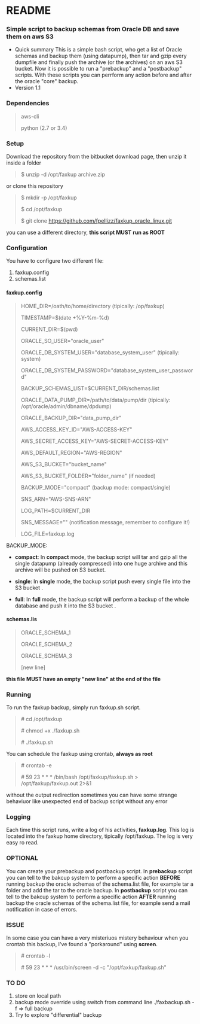 # README #

### Simple script to backup schemas from Oracle DB and save them on aws S3 ###

* Quick summary
This is a simple bash script, who get a list of Oracle schemas and backup them (using datapump), then tar and gzip every dumpfile and finally push the archive (or the archives) on an aws S3 bucket. 
Now it is possible to run a "prebackup" and a "postbackup" scripts. 
With these scripts you can perrform any action before and after the oracle "core" backup.
* Version 1.1

### Dependencies ###

> aws-cli 
>
> python (2.7 or 3.4)

### Setup ###

Download the repository from the bitbucket download page, then unzip it inside a folder
> $ unzip -d /opt/faxkup archive.zip

or clone this repository

> $ mkdir -p /opt/faxkup
>
> $ cd /opt/faxkup
>
> $ git clone https://github.com/fpellizz/faxkup_oracle_linux.git

you can use a different  directory, **this script MUST run as ROOT**

### Configuration ###
You have to configure two different file:

 1. faxkup.config
 2. schemas.list

#### faxkup.config ####

> HOME_DIR=/oath/to/home/directory (tipically: /op/faxkup)
> 
> TIMESTAMP=$(date +%Y-%m-%d)
> 
> CURRENT_DIR=$(pwd)
> 
> ORACLE_SO_USER="oracle_user"
> 
> ORACLE_DB_SYSTEM_USER="database_system_user" (tipically: system)
> 
> ORACLE_DB_SYSTEM_PASSWORD="database_system_user_password"
> 
> BACKUP_SCHEMAS_LIST=$CURRENT_DIR/schemas.list
> 
> ORACLE_DATA_PUMP_DIR=/path/to/data/pump/dir (tipically: /opt/oracle/admin/dbname/dpdump)
> 
> ORACLE_BACKUP_DIR="data_pump_dir"
> 
> AWS_ACCESS_KEY_ID="AWS-ACCESS-KEY"
> 
> AWS_SECRET_ACCESS_KEY="AWS-SECRET-ACCESS-KEY"
> 
> AWS_DEFAULT_REGION="AWS-REGION"
> 
> AWS_S3_BUCKET="bucket_name"
> 
> AWS_S3_BUCKET_FOLDER="folder_name" (if needed)
> 
> BACKUP_MODE="compact" (backup mode: compact/single)
> 
> SNS_ARN="AWS-SNS-ARN"
> 
> LOG_PATH=$CURRENT_DIR 
> 
> SNS_MESSAGE="" (notification message, remember to configure it!)
> 
> LOG_FILE=faxkup.log


BACKUP_MODE:
	

 - **compact**:
	In **compact** mode, the backup script will tar and gzip all the single datapump (already compressed) into one huge archive and this archive will be pushed on S3 bucket.

 - **single**:
	In **single** mode, the backup script push every single file into the S3 bucket .

 - **full**:
	In **full** mode, the backup script will perform a backup of the whole database and push it into the S3 bucket .

#### schemas.lis ####

> ORACLE_SCHEMA_1
>
> ORACLE_SCHEMA_2
>
> ORACLE_SCHEMA_3
>
> [new line]

**this file MUST have an empty "new line" at the end of the file**


### Running ###
To run the faxkup backup, simply run faxkup.sh script.

>\# cd /opt/faxkup
>
> \# chmod +x ./faxkup.sh
>
> \# ./faxkup.sh

You can schedule the faxkup using crontab, **always as root**

>\# crontab -e
>
>\# 59 23 * * * /bin/bash /opt/faxkup/faxkup.sh > /opt/faxkup/faxkup.out 2>&1
>

without the output redirection sometimes you can have some strange behaviuor like unexpected end of backup script without any error


### Logging ###
Each time this script runs, write a log of his activities, **faxkup.log**. 
This log is located into the faxkup home directory, tipically /opt/faxkup.
The log is very easy ro read.

### OPTIONAL ###
You can create your prebackup and postbackup script.
In **prebackup** script you can tell to the bakcup system to perform a specific action **BEFORE** running backup the oracle schemas of the schema.list file, for example tar a folder and add the tar to the oracle backup.
In **postbackup** script you can tell to the bakcup system to perform a specific action **AFTER** running backup the oracle schemas of the schema.list file, for example send a mail notification in case of errors.

### ISSUE ###
In some case you can have a very misteriuos mistery behaviour when you crontab this backup, I've found a "porkaround" using **screen**. 

>\# crontab -l
>
>\# 59 23 * * * /usr/bin/screen -d -c "/opt/faxkup/faxkup.sh"
>

### TO DO ###
 1. store on local path
 2. backup mode override using switch from command line ./faxbackup.sh -f => full backup
 3. Try to explore "differential" backup
